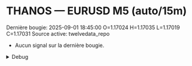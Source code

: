 # THANOS — EURUSD M5 (auto/15m)
Dernière bougie: 2025-09-01 18:45:00  O=1.17024  H=1.17035  L=1.17019  C=1.17031
Source active: twelvedata_repo

- Aucun signal sur la dernière bougie.

<details><summary>Debug</summary>

- TD_API_KEY manquant.

</details>